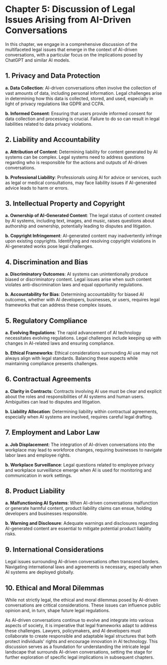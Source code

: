 Chapter 5: Discussion of Legal Issues Arising from AI-Driven Conversations
==========================================================================

In this chapter, we engage in a comprehensive discussion of the multifaceted legal issues that emerge in the context of AI-driven conversations, with a particular focus on the implications posed by ChatGPT and similar AI models.

**1. Privacy and Data Protection**
----------------------------------

**a. Data Collection**: AI-driven conversations often involve the collection of vast amounts of data, including personal information. Legal challenges arise in determining how this data is collected, stored, and used, especially in light of privacy regulations like GDPR and CCPA.

**b. Informed Consent**: Ensuring that users provide informed consent for data collection and processing is crucial. Failure to do so can result in legal liabilities related to data privacy violations.

**2. Liability and Accountability**
-----------------------------------

**a. Attribution of Content**: Determining liability for content generated by AI systems can be complex. Legal systems need to address questions regarding who is responsible for the actions and outputs of AI-driven conversations.

**b. Professional Liability**: Professionals using AI for advice or services, such as legal or medical consultations, may face liability issues if AI-generated advice leads to harm or errors.

**3. Intellectual Property and Copyright**
------------------------------------------

**a. Ownership of AI-Generated Content**: The legal status of content created by AI systems, including text, images, and music, raises questions about authorship and ownership, potentially leading to disputes and litigation.

**b. Copyright Infringement**: AI-generated content may inadvertently infringe upon existing copyrights. Identifying and resolving copyright violations in AI-generated works pose legal challenges.

**4. Discrimination and Bias**
------------------------------

**a. Discriminatory Outcomes**: AI systems can unintentionally produce biased or discriminatory content. Legal issues arise when such content violates anti-discrimination laws and equal opportunity regulations.

**b. Accountability for Bias**: Determining accountability for biased AI outcomes, whether with AI developers, businesses, or users, requires legal frameworks that can address these complex issues.

**5. Regulatory Compliance**
----------------------------

**a. Evolving Regulations**: The rapid advancement of AI technology necessitates evolving regulations. Legal challenges include keeping up with changes in AI-related laws and ensuring compliance.

**b. Ethical Frameworks**: Ethical considerations surrounding AI use may not always align with legal standards. Balancing these aspects while maintaining compliance presents challenges.

**6. Contractual Agreements**
-----------------------------

**a. Clarity in Contracts**: Contracts involving AI use must be clear and explicit about the roles and responsibilities of AI systems and human users. Ambiguities can lead to disputes and litigation.

**b. Liability Allocation**: Determining liability within contractual agreements, especially when AI systems are involved, requires careful legal drafting.

**7. Employment and Labor Law**
-------------------------------

**a. Job Displacement**: The integration of AI-driven conversations into the workplace may lead to workforce changes, requiring businesses to navigate labor laws and employee rights.

**b. Workplace Surveillance**: Legal questions related to employee privacy and workplace surveillance emerge when AI is used for monitoring and communication in work settings.

**8. Product Liability**
------------------------

**a. Malfunctioning AI Systems**: When AI-driven conversations malfunction or generate harmful content, product liability claims can ensue, holding developers and businesses responsible.

**b. Warning and Disclosure**: Adequate warnings and disclosures regarding AI-generated content are essential to mitigate potential product liability risks.

**9. International Considerations**
-----------------------------------

Legal issues surrounding AI-driven conversations often transcend borders. Navigating international laws and agreements is necessary, especially when AI systems are deployed globally.

**10. Ethical and Moral Dilemmas**
----------------------------------

While not strictly legal, the ethical and moral dilemmas posed by AI-driven conversations are critical considerations. These issues can influence public opinion and, in turn, shape future legal regulations.

As AI-driven conversations continue to evolve and integrate into various aspects of society, it is imperative that legal frameworks adapt to address these challenges. Lawyers, policymakers, and AI developers must collaborate to create responsible and adaptable legal structures that both protect individuals' rights and encourage innovation in AI technology. This discussion serves as a foundation for understanding the intricate legal landscape that surrounds AI-driven conversations, setting the stage for further exploration of specific legal implications in subsequent chapters.
